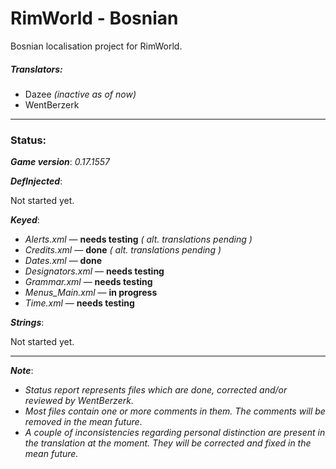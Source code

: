 # RimWorld - Bosnian
Bosnian localisation project for RimWorld.

##### Translators:
* Dazee *(inactive as of now)*
* WentBerzerk

---

### Status:
***Game version***: *0.17.1557*

***DefInjected***:

Not started yet.

***Keyed***:
* *Alerts.xml* &mdash; **needs testing** *( alt. translations pending )*
* *Credits.xml* &mdash; **done** *( alt. translations pending )*
* *Dates.xml* &mdash; **done**
* *Designators.xml* &mdash; **needs testing**
* *Grammar.xml* &mdash; **needs testing**
* *Menus_Main.xml* &mdash; **in progress**
* *Time.xml* &mdash; **needs testing**

***Strings***:

Not started yet.

---

***Note***:
* *Status report represents files which are done, corrected and/or reviewed by WentBerzerk.*
* *Most files contain one or more comments in them. The comments will be removed in the mean future*.
* *A couple of inconsistencies regarding personal distinction are present in the translation at the moment. They will be corrected and fixed in the mean future.*
